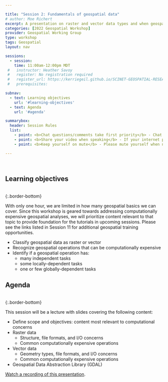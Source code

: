 ```yaml
---

title: "Session 2: Fundamentals of geospatial data"
# author: Moe Richert
excerpt: A presentation on raster and vector data types and when geospatial analyses become computationally expensive 
categories: [2022 Geospatial Workshop]  
provider: Geospatial Working Group
type: workshop
tags: Geospatial
layout: nav

sessions:
  - session: 
    time: 11:00am-12:00pm MDT
 #   instructor: Heather Savoy
 #   register: No registration required
 #   register_url: https://kerriegeil.github.io/SCINET-GEOSPATIAL-RESEARCH-WG/
 #   prerequisites:

subnav:
  - text: Learning objectives
    url: '#learning-objectives'
  - text: Agenda
    url: '#agenda'

summarybox:
  header: Session Rules
  list:
    - point: <b>Chat questions/comments take first priority</b> - Chat your question/comments either to everyone (preferred) or to the chat moderator (Ryan Lucas) privately to have your question/comment read out loud anonymously. We will answer chat questions first and call on people who have written in the chat before we take questions from raised hands.
    - point: <b>Share your video when speaking</b> - If your internet plan/connectivity allows, please share your video when speaking.
    - point: <b>Keep yourself on mute</b> - Please mute yourself when not speaking.

---
```


<br>

## Learning objectives
<br>
{:.border-bottom}

With only one hour, we are limited in how many geospatial basics we can cover. Since this workshop is geared towards addressing computationally expensive geospatial analyses, we will prioritize content relevant to that topic to provide foundation for the tutorials in upcoming sessions. Please see the links listed in Session 11 for additional geospatial training opportunities.

* Classify geospatial data as raster or vector
* Recognize geospatial operations that can be computationally expensive
* Identify if a geospatial operation has: 
  * many independent tasks  
  * some locally-dependent tasks
  * one or few globally-dependent tasks

## Agenda
<br>
{:.border-bottom}

This session will be a lecture with slides covering the following content:

* Define scope and objectives: content most relevant to computational concerns
* Raster data
  * Structure, file formats, and I/O concerns
  * Common computationally expensive operations
* Vector data
  * Geometry types, file formats, and I/O concerns
  * Common computationally expensive operations
* Geospatial Data Abstraction Library (GDAL)

[Watch a recording of this presentation](https://web.microsoftstream.com/video/125dba00-b307-4675-8575-c3fe0771d914). 


<br>
